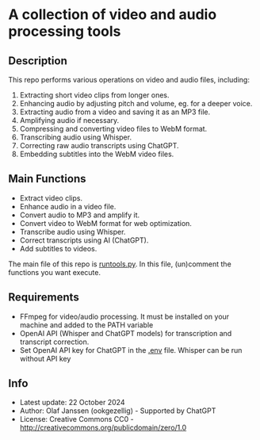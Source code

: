 # A collection of video and audio processing tools

## Description
This repo performs various operations on video and audio files, including:
1. Extracting short video clips from longer ones.
2. Enhancing audio by adjusting pitch and volume, eg. for a deeper voice.
3. Extracting audio from a video and saving it as an MP3 file.
4. Amplifying audio if necessary.
5. Compressing and converting video files to WebM format.
6. Transcribing audio using Whisper.
7. Correcting raw audio transcripts using ChatGPT.
8. Embedding subtitles into the WebM video files.

## Main Functions
- Extract video clips.
- Enhance audio in a video file.
- Convert audio to MP3 and amplify it.
- Convert video to WebM format for web optimization.
- Transcribe audio using Whisper.
- Correct transcripts using AI (ChatGPT).
- Add subtitles to videos.

The main file of this repo is [runtools.py](runtools.py). In this file, 
(un)comment the functions you want execute.

## Requirements
- FFmpeg for video/audio processing. It must be installed on your machine and added to the PATH variable
- OpenAI API (Whisper and ChatGPT models) for transcription and transcript correction.
- Set OpenAI API key for ChatGPT in the [.env](.env) file. Whisper can be run without API key

## Info
* Latest update: 22 October 2024
* Author: Olaf Janssen (ookgezellig) - Supported by ChatGPT
* License: Creative Commons CC0 - http://creativecommons.org/publicdomain/zero/1.0
